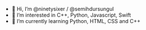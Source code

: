 - 👋 Hi, I’m @ninetysixer / @semihdursungul
- 👀 I’m interested in C++, Python, Javascript, Swift
- 🌱 I’m currently learning Python, HTML, CSS and C++

<!---
ninetysixer/ninetysixer is a ✨ special ✨ repository because its `README.md` (this file) appears on your GitHub profile.
You can click the Preview link to take a look at your changes.
--->
